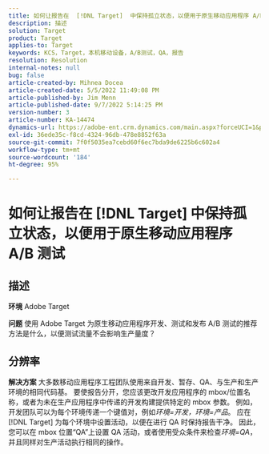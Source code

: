 ```yaml
---
title: 如何让报告在  [!DNL Target]  中保持孤立状态，以便用于原生移动应用程序 A/B 测试
description: 描述
solution: Target
product: Target
applies-to: Target
keywords: KCS，Target，本机移动设备，A/B测试，QA，报告
resolution: Resolution
internal-notes: null
bug: false
article-created-by: Mihnea Docea
article-created-date: 5/5/2022 11:49:08 PM
article-published-by: Jim Menn
article-published-date: 9/7/2022 5:14:25 PM
version-number: 3
article-number: KA-14474
dynamics-url: https://adobe-ent.crm.dynamics.com/main.aspx?forceUCI=1&pagetype=entityrecord&etn=knowledgearticle&id=5a7119f3-cdcc-ec11-a7b5-6045bd00dbbc
exl-id: 36ede35c-f8cd-4324-96db-478e8852f63a
source-git-commit: 7f0f5035ea7cebd60f6ec7bda9de6225b6c602a4
workflow-type: tm+mt
source-wordcount: '184'
ht-degree: 95%

---
```


# 如何让报告在 [!DNL Target] 中保持孤立状态，以便用于原生移动应用程序 A/B 测试

## 描述


<b>环境</b>
Adobe Target

<b>问题</b>
使用 Adobe Target 为原生移动应用程序开发、测试和发布 A/B 测试的推荐方法是什么，以便测试流量不会影响生产量度？


## 分辨率


<b>解决方案</b>
大多数移动应用程序工程团队使用来自开发、暂存、QA、与生产和生产环境的相同代码基。
要使报告分开，您应该更改开发应用程序的 mbox/位置名称，或者为未在生产应用程序中传递的开发构建提供特定的 mbox 参数。
例如，开发团队可以为每个环境传递一个键值对，例如*环境=开发，环境=产品*。
应在 [!DNL Target] 为每个环境中设置活动，以便在进行 QA 时保持报告干净。
因此，您可以在 mbox 位置“QA”上设置 QA 活动，或者使用受众条件来检查*环境=QA*，并且同样对生产活动执行相同的操作。

